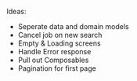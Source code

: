 Ideas:
- Seperate data and domain models
- Cancel job on new search
- Empty & Loading screens
- Handle Error response
- Pull out Composables
- Pagination for first page
